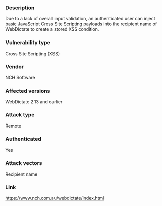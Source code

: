 ### Description

Due to a lack of overall input validation, an authenticated user can inject basic JavaScript Cross Site Scripting payloads into the recipient name of WebDictate to create a stored XSS condition.

### Vulnerability type

Cross Site Scripting (XSS)

### Vendor
NCH Software

### Affected versions

WebDictate 2.13 and earlier

### Attack type

Remote

### Authenticated

Yes

### Attack vectors

Recipient name

### Link

https://www.nch.com.au/webdictate/index.html
